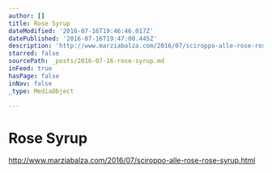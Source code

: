 ```yaml
---
author: []
title: Rose Syrup
dateModified: '2016-07-16T19:46:46.017Z'
datePublished: '2016-07-16T19:47:00.445Z'
description: 'http://www.marziabalza.com/2016/07/sciroppo-alle-rose-rose-syrup.html'
starred: false
sourcePath: _posts/2016-07-16-rose-syrup.md
inFeed: true
hasPage: false
inNav: false
_type: MediaObject

---
```

# Rose Syrup

http://www.marziabalza.com/2016/07/sciroppo-alle-rose-rose-syrup.html